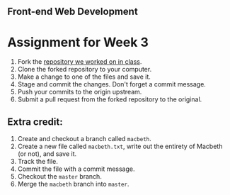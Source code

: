 ## Front-end Web Development
# Assignment for Week 3

1. Fork the [repository we worked on in class](https://github.com/JeffreyATW/shakespeare9).
2. Clone the forked repository to your computer.
3. Make a change to one of the files and save it.
4. Stage and commit the changes. Don't forget a commit message.
5. Push your commits to the origin upstream.
6. Submit a pull request from the forked repository to the original.

## Extra credit:

1. Create and checkout a branch called `macbeth`.
2. Create a new file called `macbeth.txt`, write out the entirety of Macbeth (or not), and save it.
3. Track the file.
4. Commit the file with a commit message.
5. Checkout the `master` branch.
6. Merge the `macbeth` branch into `master`.
